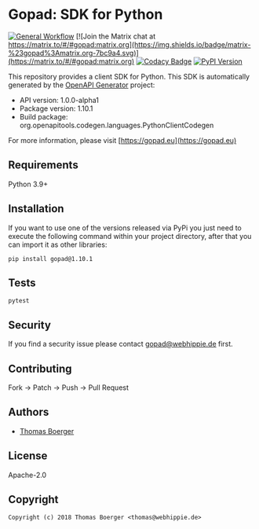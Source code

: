 # Gopad: SDK for Python

[![General Workflow](https://github.com/gopad/gopad-python/actions/workflows/general.yml/badge.svg)](https://github.com/gopad/gopad-python/actions/workflows/general.yml) [![Join the Matrix chat at https://matrix.to/#/#gopad:matrix.org](https://img.shields.io/badge/matrix-%23gopad%3Amatrix.org-7bc9a4.svg)](https://matrix.to/#/#gopad:matrix.org) [![Codacy Badge](https://app.codacy.com/project/badge/Grade/0581d0652d4d4dddb3fc353f74cd9bed)](https://app.codacy.com/gh/gopad/gopad-python/dashboard?utm_source=gh&utm_medium=referral&utm_content=&utm_campaign=Badge_grade) [![PyPI Version](https://badge.fury.io/py/gopad.svg)](https://badge.fury.io/py/gopad)

This repository provides a client SDK for Python. This SDK is automatically
generated by the [OpenAPI Generator][generator] project:

-   API version: 1.0.0-alpha1
-   Package version: 1.10.1
-   Build package: org.openapitools.codegen.languages.PythonClientCodegen

For more information, please visit [https://gopad.eu](https://gopad.eu)

## Requirements

Python 3.9+

## Installation

If you want to use one of the versions released via PyPi you just need to
execute the following command within your project directory, after that you can
import it as other libraries:

```console
pip install gopad@1.10.1
```

## Tests

```console
pytest
```

## Security

If you find a security issue please contact
[gopad@webhippie.de](mailto:gopad@webhippie.de) first.

## Contributing

Fork -> Patch -> Push -> Pull Request

## Authors

-   [Thomas Boerger](https://github.com/tboerger)

## License

Apache-2.0

## Copyright

```console
Copyright (c) 2018 Thomas Boerger <thomas@webhippie.de>
```

[generator]: https://openapi-generator.tech
[setuptools]: http://pypi.python.org/pypi/setuptools
